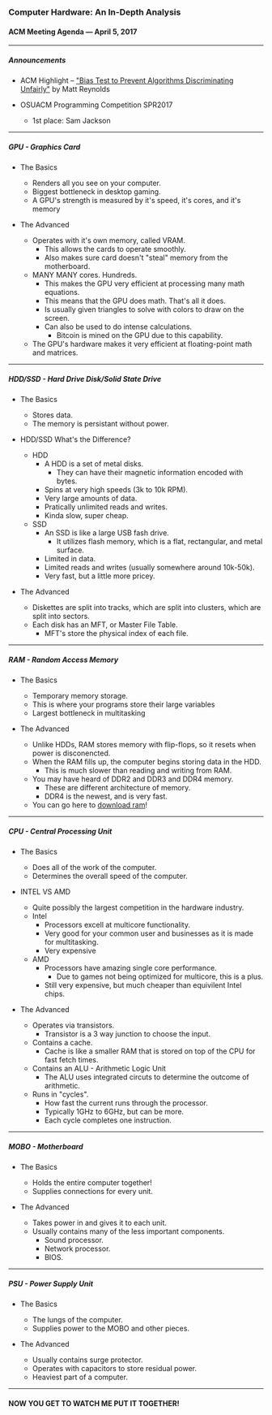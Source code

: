 ### Computer Hardware: An In-Depth Analysis

#### ACM Meeting Agenda — April 5, 2017

***

##### Announcements

- ACM Highlight – ["Bias Test to Prevent Algorithms Discriminating Unfairly"](https://www.newscientist.com/article/mg23431195-300-bias-test-to-prevent-algorithms-discriminating-unfairly/) by Matt Reynolds

- OSUACM Programming Competition SPR2017
  - 1st place: Sam Jackson

***

##### GPU - Graphics Card

- The Basics
  - Renders all you see on your computer.
  - Biggest bottleneck in desktop gaming.
  - A GPU's strength is measured by it's speed, it's cores, and it's memory
  
- The Advanced
  - Operates with it's own memory, called VRAM.
    - This allows the cards to operate smoothly.
    - Also makes sure card doesn't "steal" memory from the motherboard.
  - MANY MANY cores. Hundreds.
    - This makes the GPU very efficient at processing many math equations.
    - This means that the GPU does math. That's all it does.
    - Is usually given triangles to solve with colors to draw on the screen.
    - Can also be used to do intense calculations.
      - Bitcoin is mined on the GPU due to this capability.
  - The GPU's hardware makes it very efficient at floating-point math and matrices.
  
***

##### HDD/SSD - Hard Drive Disk/Solid State Drive
  
- The Basics
  - Stores data.
  - The memory is persistant without power.

- HDD/SSD What's the Difference?
  - HDD
    - A HDD is a set of metal disks.
      - They can have their magnetic information encoded with bytes.
    - Spins at very high speeds (3k to 10k RPM).
    - Very large amounts of data.
    - Pratically unlimited reads and writes.
    - Kinda slow, super cheap.
  - SSD
    - An SSD is like a large USB fash drive.
      - It utilizes flash memory, which is a flat, rectangular, and metal surface.
    - Limited in data.
    - Limited reads and writes (usually somewhere around 10k-50k).
    - Very fast, but a little more pricey.
- The Advanced
  - Diskettes are split into tracks, which are split into clusters, which are split into sectors.
  - Each disk has an MFT, or Master File Table.
    - MFT's store the physical index of each file.
      
***

##### RAM - Random Access Memory

- The Basics
  - Temporary memory storage.
  - This is where your programs store their large variables
  - Largest bottleneck in multitasking
  
- The Advanced
  - Unlike HDDs, RAM stores memory with flip-flops, so it resets when power is disconencted.
  - When the RAM fills up, the computer begins storing data in the HDD.
    - This is much slower than reading and writing from RAM.
  - You may have heard of DDR2 and DDR3 and DDR4 memory.
    - These are different architecture of memory.
    - DDR4 is the newest, and is very fast.
  - You can go here to [download ram](http://downloadmoreram.com/)!

***

##### CPU - Central Processing Unit

- The Basics
  - Does all of the work of the computer.
  - Determines the overall speed of the computer.
  
- INTEL VS AMD
  - Quite possibly the largest competition in the hardware industry.
  - Intel
    - Processors excell at multicore functionality.
    - Very good for your common user and businesses as it is made for multitasking.
    - Very expensive
  - AMD
    - Processors have amazing single core performance.
      - Due to games not being optimized for multicore, this is a plus.
    - Still very expensive, but much cheaper than equivilent Intel chips.
    
- The Advanced
  - Operates via transistors.
    - Transistor is a 3 way junction to choose the input.
  - Contains a cache.
    - Cache is like a smaller RAM that is stored on top of the CPU for fast fetch times.
  - Contains an ALU - Arithmetic Logic Unit
    - The ALU uses integrated circuts to determine the outcome of arithmetic.
  - Runs in "cycles".
    - How fast the current runs through the processor.
    - Typically 1GHz to 6GHz, but can be more.
    - Each cycle completes one instruction.
    
***

##### MOBO - Motherboard

- The Basics
  - Holds the entire computer together!
  - Supplies connections for every unit.
  
- The Advanced
  - Takes power in and gives it to each unit.
  - Usually contains many of the less important components.
    - Sound processor.
    - Network processor.
    - BIOS.
    
***

##### PSU - Power Supply Unit

- The Basics
  - The lungs of the computer.
  - Supplies power to the MOBO and other pieces.

- The Advanced
  - Usually contains surge protector.
  - Operates with capacitors to store residual power.
  - Heaviest part of a computer.
  
***

#### NOW YOU GET TO WATCH ME PUT IT TOGETHER!

